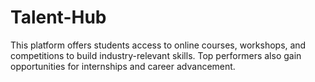 # Talent-Hub
This platform offers students access to online courses, workshops, and competitions to build industry-relevant skills. Top performers also gain opportunities for internships and career advancement.
